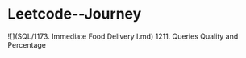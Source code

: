 # Leetcode--Journey
![](SQL/1173. Immediate Food Delivery I.md)
1211. Queries Quality and Percentage

